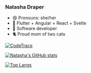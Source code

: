 ### Natasha Draper
- 😄 Pronouns: she/her
- 🌱 Flutter + Angular + React + Svelte
- 🔭 Software developer
- 🐈 Proud mom of two cats

[![CodeTrace](https://codetrace.com/widget/nat212?t=2)](https://codetrace.com/users/nat212)

[![Natasha's GitHub stats](https://github-readme-stats.vercel.app/api?username=nat212&count_private=true&show_icons=true&theme=ambient_gradient)](https://github.com/anuraghazra/github-readme-stats)

[![Top Langs](https://github-readme-stats.vercel.app/api/top-langs/?username=nat212&layout=compact)](https://github.com/anuraghazra/github-readme-stats)

<!--
**nat212/nat212** is a ✨ _special_ ✨ repository because its `README.md` (this file) appears on your GitHub profile.

Here are some ideas to get you started:

- 🔭 I’m currently working on ...
- 🌱 I’m currently learning ...
- 👯 I’m looking to collaborate on ...
- 🤔 I’m looking for help with ...
- 💬 Ask me about ...
- 📫 How to reach me: ...
- 😄 Pronouns: ...
- ⚡ Fun fact: ...
-->
